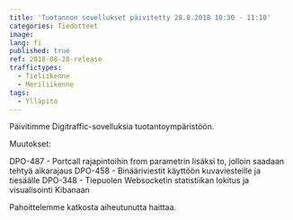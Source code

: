 ```yaml
---
title: 'Tuotannon sovellukset päivitetty 28.8.2018 10:30 - 11:10'
categories: Tiedotteet
image: 
lang: fi
published: true
ref: 2018-08-28-release
traffictypes:
  - Tieliikenne
  - Meriliikenne
tags:
  - Ylläpito
---
```


Päivitimme Digitraffic-sovelluksia tuotantoympäristöön.

Muutokset:

DPO-487 - Portcall rajapintoihin from parametrin lisäksi to, jolloin saadaan tehtyä aikarajaus
DPO-458 - Binääriviestit käyttöön kuvaviesteille ja tiesäälle
DPO-348 - Tiepuolen Websocketin statistiikan lokitus ja visualisointi Kibanaan

Pahoittelemme katkosta aiheutunutta haittaa.

